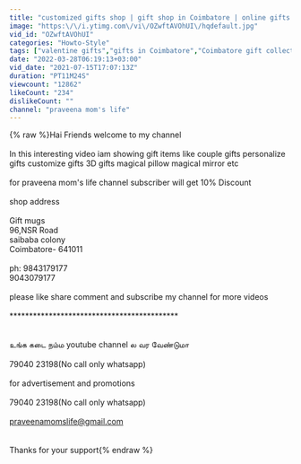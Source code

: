 ```yaml
---
title: "customized gifts shop | gift shop in Coimbatore | online gifts delivery available | valentine gifts"
image: "https:\/\/i.ytimg.com\/vi\/OZwftAVOhUI\/hqdefault.jpg"
vid_id: "OZwftAVOhUI"
categories: "Howto-Style"
tags: ["valentine gifts","gifts in Coimbatore","Coimbatore gift collection"]
date: "2022-03-28T06:19:13+03:00"
vid_date: "2021-07-15T17:07:13Z"
duration: "PT11M24S"
viewcount: "12862"
likeCount: "234"
dislikeCount: ""
channel: "praveena mom's life"
---
```

{% raw %}Hai Friends welcome to my channel<br /><br />In this interesting video iam showing gift items like couple gifts personalize gifts customize gifts 3D gifts magical pillow magical mirror etc<br /><br />for praveena mom's life channel subscriber will get 10% Discount<br /><br />shop address<br /><br />Gift mugs<br />96,NSR Road<br />saibaba colony<br />Coimbatore- 641011<br /><br />ph: 9843179177<br />       9043079177<br /><br />please like share comment and subscribe my channel for more videos<br /><br />*******************************************<br /><br /><br />உங்க கடை நம்ம youtube channel ல வர வேண்டுமா<br /><br /> 79040 23198(No call only whatsapp)<br /><br />for advertisement and promotions<br /><br /> 79040 23198(No call only whatsapp)<br /><br />praveenamomslife@gmail.com<br /><br /><br />Thanks for your support{% endraw %}

